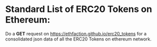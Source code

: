 # Standard List of ERC20 Tokens on Ethereum:

Do a **GET** request on https://ethfaction.github.io/erc20_tokens for a consolidated json data of all the ERC20 Tokens on ethereum network.